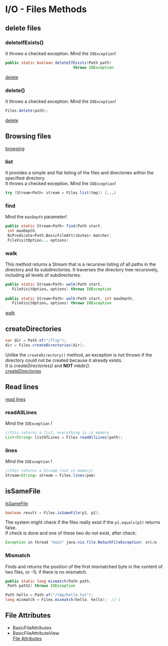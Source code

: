 # I/O - Files Methods

## delete files
### deleteIfExists()
It throws a checked exception. Mind the `IOException`!
```java
public static boolean deleteIfExists(Path path)
                              throws IOException
```
[delete](../src/main/java/org/diegodamian/ocp17/book/ch14/filesmethods/Delete.java)
### delete()
It throws a checked exception. Mind the `IOException`!
```java
Files.delete(path);
```
[delete](../src/main/java/org/diegodamian/ocp17/book/ch14/filesmethods/Delete.java)
## Browsing files
[browsing](../src/main/java/org/diegodamian/ocp17/book/ch14/filesmethods/BrowsingPaths.java)
### list
It provides a simple and flat listing of the files and directories within the specified directory.  
It throws a checked exception. Mind the `IOException`!
```java
try (Stream<Path> stream = Files.list(tmp)) {...}
```

### find
Mind the `maxDepth` parameter!
```java
public static Stream<Path> find(Path start,
 int maxDepth,
 BiPredicate<Path,BasicFileAttributes> matcher,
 FileVisitOption... options)
```
### walk
This method returns a Stream that is a recursive listing of all paths in the directory and its subdirectories.
It traverses the directory tree recursively, including all levels of subdirectories.
```java
public static Stream<Path> walk(Path start,
   FileVisitOption… options) throws IOException
 
public static Stream<Path> walk(Path start, int maxDepth,
   FileVisitOption… options) throws IOException
```

[walk](../src/main/java/org/diegodamian/ocp17/book/ch14/filesmethods/WalkDirectory.java)

## createDirectories
```java
var dir = Path.of("/flip");
dir = Files.createDirectories(dir);
```
Unlike the `createDirectory()` method, an exception is not thrown if the directory could not be created because it already exists.  
It is _createDirectories()_ and **NOT** _mkdir()_.  
[createDirectories](../src/main/java/org/diegodamian/ocp17/book/ch14/filesmethods/CreateDirectories.java)
## Read lines
[read lines](../src/main/java/org/diegodamian/ocp17/book/ch14/filesmethods/ReadLines.java)
### readAllLines
Mind the `IOException` !

```java
//this returns a list, everything is in memory
List<String> listOfLines = Files.readAllLines(path);
```
### lines
Mind the `IOException` !

```java
//this returns a Stream (not in memory)
Stream<String> stream = Files.lines(pom)
```

## isSameFile
[IsSameFile](../src/main/java/org/diegodamian/ocp17/book/ch14/filesmethods/IsSameFile.java)
```java
boolean result = Files.isSameFile(p1, p2);
```
The system might check if the files really exist if the `p1.equals(p2)` returns false.  
If check is done and one of these two do not exist, after check:
```java
Exception in thread "main" java.nio.file.NoSuchFileException: src/a
```

### Mismatch
Finds and returns the position of the first mismatched byte in the content of two files, or -1L if there is no mismatch.
```java
public static long mismatch(Path path,
 Path path2) throws IOException
```
```java
Path hello = Path.of("/tmp/hello.txt");
long mismatch = Files.mismatch(hello, hello);  //-1
```


## File Attributes
- BasicFileAttributes
- BasicFileAttributeView  
[File Attributes](../src/main/java/org/diegodamian/ocp17/book/ch14/ReadAttributes.java)
